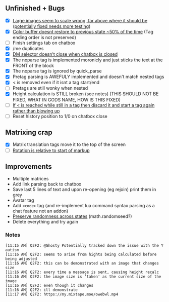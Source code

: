 ## Unfinished + Bugs
- [x] [Large images seem to scale wrong, far above where it should be](https://my.mixtape.moe/mejbyh.png)
([potentially fixed needs more testing](https://b.catgirlsare.sexy/7x8r.png))
- [x] [Color buffer doesnt restore to previous state ~50% of the time](https://b.catgirlsare.sexy/xEMn.png)
(Tag ending order is not preserved)
- [ ] Finish settings tab on chatbox
- [x] /me duplicates
- [x] [DM selector doesn't close when chatbox is closed](https://b.catgirlsare.sexy/Mqir.png)
- [x] The noparse tag is implemented moronicly and just sticks the text at the FRONT of the block
- [x] The noparse tag is ignored by quick_parse
- [x] Pretag parsing is AWEFULY implemented and doesn't match nested tags
- [x] < is removed even if it isnt a tag start/end
- [ ] Pretags are still wonky when nested
- [x] Height calculation is STILL broken (see notes) (THIS SHOULD NOT BE FIXED, WHAT IN GODS NAME, HOW IS THIS FIXED)
- [ ] [If < is reached while still in a tag then discard it and start a tag again rather than blowing up](https://b.catgirlsare.sexy/NqRG.png)
- [ ] Reset history position to 1/0 on chatbox close

## Matrixing crap
- [x] Matrix translation tags move it to the top of the screen
- [ ] [Rotation is relative to start of markup](https://b.catgirlsare.sexy/xxN0.png)

## Improvements
- Multiple matrices
- Add link parsing back to chatbox
- Save last 5 lines of text and upon re-opening (eg rejoin) print them in grey
- Avatar tag
- Add ```<code>``` tag (and re-implement lua command syntax parsing as a chat feature not an addon)
- [Preserve randomness across states](https://b.catgirlsare.sexy/kuQ6.png) (math.randomseed?)
- Delete everything and try again

### Notes
```
[11:15 AM] Q2F2: @Ghosty Potentially tracked down the issue with the Y autism
[11:16 AM] Q2F2: seems to arise from hights being calculated before being adjusted
[11:16 AM] Q2F2: this can be demonstrated with an image that changes size
[11:16 AM] Q2F2: every time a message is sent, causing height recalc
[11:16 AM] Q2F2: the image size is 'taken' as the current size of the image
[11:16 AM] Q2F2: even though it changes
[11:16 AM] Q2F2: ill demonstrate
[11:17 AM] Q2F2: https://my.mixtape.moe/owebwl.mp4
```
